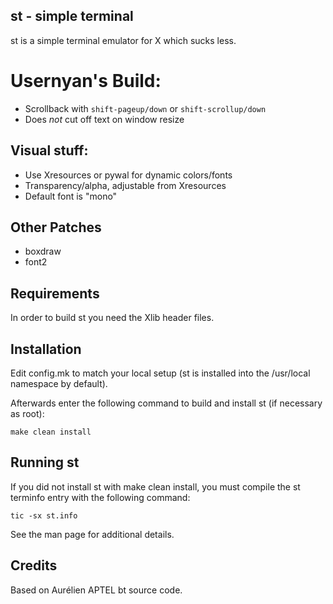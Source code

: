 st - simple terminal
--------------------
st is a simple terminal emulator for X which sucks less.

# Usernyan's Build:
+ Scrollback with `shift-pageup/down` or `shift-scrollup/down`
+ Does _not_ cut off text on window resize

## Visual stuff:
+ Use Xresources or pywal for dynamic colors/fonts
+ Transparency/alpha, adjustable from Xresources
+ Default font is "mono"

## Other Patches
+ boxdraw
+ font2

Requirements
------------
In order to build st you need the Xlib header files.


Installation
------------
Edit config.mk to match your local setup (st is installed into
the /usr/local namespace by default).

Afterwards enter the following command to build and install st (if
necessary as root):

    make clean install


Running st
----------
If you did not install st with make clean install, you must compile
the st terminfo entry with the following command:

    tic -sx st.info

See the man page for additional details.

Credits
-------
Based on Aurélien APTEL <aurelien dot aptel at gmail dot com> bt source code.

